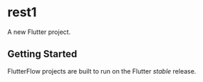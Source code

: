 # rest1

A new Flutter project.

## Getting Started

FlutterFlow projects are built to run on the Flutter _stable_ release.
